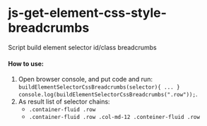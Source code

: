 # js-get-element-css-style-breadcrumbs

Script build element selector id/class breadcrumbs

#### How to use:

1) Open browser console, and put code and run: `buildElementSelectorCssBreadcrumbs(selector){
   ...
   }
   console.log(buildElementSelectorCssBreadcrumbs(".row"));`.
2) As result list of selector chains:
    - `.container-fluid .row`
    - `.container-fluid .row .col-md-12 .conteiner-fluid .row`